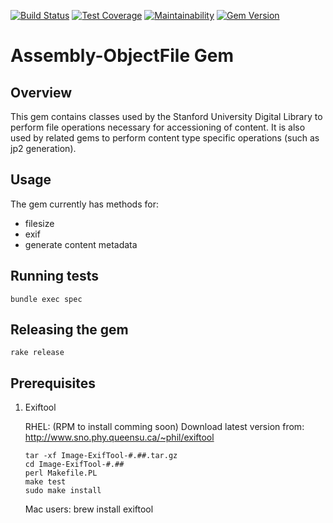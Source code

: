 [![Build Status](https://travis-ci.org/sul-dlss/assembly-objectfile.svg?branch=master)](https://travis-ci.org/sul-dlss/assembly-objectfile)
[![Test Coverage](https://api.codeclimate.com/v1/badges/2310962acce78d78e76c/test_coverage)](https://codeclimate.com/github/sul-dlss/assembly-objectfile/test_coverage)
[![Maintainability](https://api.codeclimate.com/v1/badges/2310962acce78d78e76c/maintainability)](https://codeclimate.com/github/sul-dlss/assembly-objectfile/maintainability)
[![Gem Version](https://badge.fury.io/rb/assembly-objectfile.svg)](https://badge.fury.io/rb/assembly-objectfile)

# Assembly-ObjectFile Gem

## Overview
This gem contains classes used by the Stanford University Digital Library to
perform file operations necessary for accessioning of content.  It is also
used by related gems to perform content type specific operations (such as jp2
generation).

## Usage

The gem currently has methods for:
* filesize
* exif
* generate content metadata

## Running tests

```
bundle exec spec
```

## Releasing the gem

```
rake release
```

## Prerequisites

1.  Exiftool

    RHEL: (RPM to install comming soon) Download latest version from:
    http://www.sno.phy.queensu.ca/~phil/exiftool

        tar -xf Image-ExifTool-#.##.tar.gz
        cd Image-ExifTool-#.##
        perl Makefile.PL
        make test
        sudo make install

    Mac users:
        brew install exiftool
